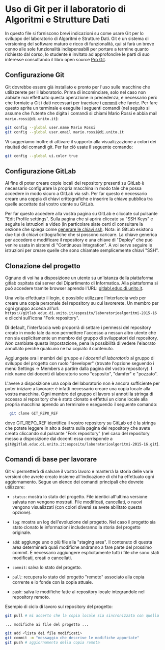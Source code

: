 # Uso di Git per il laboratorio di Algoritmi e Strutture Dati

In questo file si forniscono brevi indicazioni su come usare Git per lo
sviluppo del laboratorio di Algoritmi e Strutture Dati. Git è un sistema di
versioning del software maturo e ricco di funzionalità, qui si farà un breve
cenno alle sole funzionalità indispensabili per portare a termine quanto
richiesto dal corso, lo studente è invitato ad approfondire le parti di suo
interesse consultando il libro open source [Pro Git][].


## Configurazione Git

Git dovrebbe essere già installato e pronto per l'uso sulle macchine che
utilizzerete per il laboratorio. Prima di incominciare, solo nel caso non
abbiate  mai effettuato questa operazione in precedenza, è necessario però che
forniate a Git i dati necessari per tracciare i [commit][] che farete. Per
fare questo aprite un terminale e eseguite i seguenti comandi (nel seguito
  si assume che l'utente che digita i comandi si chiami Mario Rossi e abbia
  mail `mario.rossi@di.unito.it`):

```bash
git config --global user.name Mario Rossi
git config --global user.email mario.rossi@di.unito.it
```

Vi suggeriamo inoltre di attivare il supporto alla visualizzazione a colori dei
risultati dei comandi git. Per far ciò usate il seguente comando:

```bash
git config --global ui.color true
```

## Configurazione GitLab

Al fine di poter creare copie locali dei repository presenti su GitLab è
necessario configurare la propria macchina in modo tale che possa accedere in
modo sicuro a GitLab via ssh. Per far questo è necessario creare una coppia di
chiavi  crittografiche e inserire la chiave pubblica tra quelle accettate dal
vostro utente su GitLab.

Per far questo accedere alla vostra pagina su GitLab e cliccate sul pulsante
 "Edit Profile settings".
Sulla pagina che si aprirà cliccate su "SSH Keys" e seguite le istruzioni
a video (in particolare siate certi di consultare la sezione che spiega come
[generare le chiavi ssh](https://gitlab.educ.di.unito.it/help/ssh/ssh.md).
Nota: in GitLab esistono due tipi di chiavi crittografiche che si possono
caricare. La chiave generica per accedere e modificare il repository e una
chiave di "Deploy" che può venire usata in sistemi di "Continuous Integration".
A voi serve seguire le istruzioni per creare quelle che sono chiamate
semplicemente chiavi "SSH".

## Clonazione del progetto

Ognuno di voi ha a disposizione un utente su un'istanza della piattaforma gitlab
ospitata dai server del Dipartimento di Informatica. Alla piattaforma si può
accedere tramite browser aprendo l'URL:
[gitlabl.educ.di.unito.it](gitlab.educ.di.unitoit).

Una volta effettuato il login, è possibile utilizzare l'interfaccia web per
creare una copia personale del repository su cui lavorerete. Un membro per ogni
gruppo acceda all'url:
  `https://gitlab.educ.di.unito.it/esposito/laboratorioalgoritmi-2015-16`
e clicchi sull'icona "Fork repository".

Di default, l'interfaccia web proporrà di settare i permessi del repository
creato in modo tale da non permettere l'accesso a nessun altro utente che non
sia esplicitamente un membro del gruppo di sviluppatori del repository.  *Non*
cambiate questa impostazione, pena la possibilità di vedere l'elaorato annullato
perché qualcuno ne ha copiato il contenuto.

Aggiungete ora i membri del gruppo *e i docenti di laboratorio* al gruppo di
sviluppo del progetto con ruolo "developer" (trovate l'opzione seguendo i menù
Settings -> Members a partire dalla pagina del vostro repository). I nick name
dei docenti di laboratorio sono "esposito", "damfer" e "pozzato".

L'avere a disposizione una copia del laboratorio non è ancora sufficiente per
poter iniziare a lavorare: è infatti necessario creare una copia locale alla
vostra macchina. Ogni membro del gruppo di lavoro si annoti la stringa di
accesso al repository che è stato clonato e effettui un
clone locale alla propria macchina aprendo un terminale e eseguendo il seguente
comando:

```bash
  git clone GIT_REPO_REF
```

dove GIT_REPO_REF identifica il vostro repository su GitLab ed è la stringa che
potete leggere in alto a destra sulla pagina del repository che avete creato
cliccando sul pulsante "Fork repository" (nel caso del repository messo a
disposizione dai docenti essa corrisponde a
`git@gitlab.educ.di.unito.it:esposito/laboratorioalgoritmi-2015-16.git`).

## Comandi di base per lavorare

Git vi permetterà di salvare il vostro lavoro e manterrà la storia delle  varie
versioni che avrete creato insieme all'indicazione di chi ha effettuato ogni
aggiornamento. Segue un elenco dei comandi principali che dovrete utilizzare:

- `status`: mostra lo stato del progetto. File  identici all'ultima versione
  salvata non vengono mostrati. File modificati, cancellati, o nuovi vengono
  visualizzati (con colori diversi se avete abilitato questa opzione).

- `log`: mostra un log dell'evoluzione del progetto. Nel caso il progetto
  sia stato clonato le informazioni includeranno la storia del progetto
  originale.

- `add`: aggiunge uno o più file alla "staging area". Il contenuto di questa
  area determinerà quali modifiche andranno a fare parte del prossimo commit. È
  necessario aggiungere esplicitamente tutti i file che sono stati modificati,
  creati o cancellati.

- `commit`: salva lo stato del progetto.

- `pull`: recupera lo stato del progetto "remoto" associato alla copia corrente
  e lo fonde con la copia attuale.

- `push`: salva le modifiche fatte al repository locale integrandole nel
  repository remoto.

Esempio di ciclo di lavoro sul repository del progetto:

```bash
git pull # mi accerto che la copia locale sia sincronizzata con quella remota

... modifiche ai file del progetto ...

git add <lista dei file modificati>
git commit -m "messaggio che descrive le modifiche apportate"
git push # aggiornamento della copia remota
```


[Pro Git]: https://progit.org
[commit]: http://git-scm.com/book/en/v2/Git-Basics-Recording-Changes-to-the-Repository
